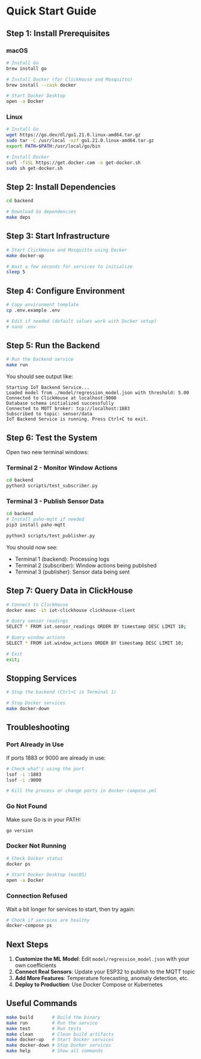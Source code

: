 # Quick Start Guide

## Step 1: Install Prerequisites

### macOS
```bash
# Install Go
brew install go

# Install Docker (for ClickHouse and Mosquitto)
brew install --cask docker

# Start Docker Desktop
open -a Docker
```

### Linux
```bash
# Install Go
wget https://go.dev/dl/go1.21.0.linux-amd64.tar.gz
sudo tar -C /usr/local -xzf go1.21.0.linux-amd64.tar.gz
export PATH=$PATH:/usr/local/go/bin

# Install Docker
curl -fsSL https://get.docker.com -o get-docker.sh
sudo sh get-docker.sh
```

## Step 2: Install Dependencies

```bash
cd backend

# Download Go dependencies
make deps
```

## Step 3: Start Infrastructure

```bash
# Start ClickHouse and Mosquitto using Docker
make docker-up

# Wait a few seconds for services to initialize
sleep 5
```

## Step 4: Configure Environment

```bash
# Copy environment template
cp .env.example .env

# Edit if needed (default values work with Docker setup)
# nano .env
```

## Step 5: Run the Backend

```bash
# Run the backend service
make run
```

You should see output like:
```
Starting IoT Backend Service...
Loaded model from ./model/regression_model.json with threshold: 5.00
Connected to ClickHouse at localhost:9000
Database schema initialized successfully
Connected to MQTT broker: tcp://localhost:1883
Subscribed to topic: sensor/data
IoT Backend Service is running. Press Ctrl+C to exit.
```

## Step 6: Test the System

Open two new terminal windows:

### Terminal 2 - Monitor Window Actions
```bash
cd backend
python3 scripts/test_subscriber.py
```

### Terminal 3 - Publish Sensor Data
```bash
cd backend
# Install paho-mqtt if needed
pip3 install paho-mqtt

python3 scripts/test_publisher.py
```

You should now see:
- Terminal 1 (backend): Processing logs
- Terminal 2 (subscriber): Window actions being published
- Terminal 3 (publisher): Sensor data being sent

## Step 7: Query Data in ClickHouse

```bash
# Connect to ClickHouse
docker exec -it iot-clickhouse clickhouse-client

# Query sensor readings
SELECT * FROM iot.sensor_readings ORDER BY timestamp DESC LIMIT 10;

# Query window actions
SELECT * FROM iot.window_actions ORDER BY timestamp DESC LIMIT 10;

# Exit
exit;
```

## Stopping Services

```bash
# Stop the backend (Ctrl+C in Terminal 1)

# Stop Docker services
make docker-down
```

## Troubleshooting

### Port Already in Use
If ports 1883 or 9000 are already in use:
```bash
# Check what's using the port
lsof -i :1883
lsof -i :9000

# Kill the process or change ports in docker-compose.yml
```

### Go Not Found
Make sure Go is in your PATH:
```bash
go version
```

### Docker Not Running
```bash
# Check Docker status
docker ps

# Start Docker Desktop (macOS)
open -a Docker
```

### Connection Refused
Wait a bit longer for services to start, then try again:
```bash
# Check if services are healthy
docker-compose ps
```

## Next Steps

1. **Customize the ML Model**: Edit `model/regression_model.json` with your own coefficients
2. **Connect Real Sensors**: Update your ESP32 to publish to the MQTT topic
3. **Add More Features**: Temperature forecasting, anomaly detection, etc.
4. **Deploy to Production**: Use Docker Compose or Kubernetes

## Useful Commands

```bash
make build       # Build the binary
make run         # Run the service
make test        # Run tests
make clean       # Clean build artifacts
make docker-up   # Start Docker services
make docker-down # Stop Docker services
make help        # Show all commands
```
